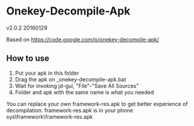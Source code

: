 Onekey-Decompile-Apk
====================
v2.0.2 20160129

Based on https://code.google.com/p/onekey-decompile-apk/

How to use
------------------------------------
1. Put your apk in this folder
2. Drag the apk on _onekey-decompile-apk.bat
3. Wait for invoking jd-gui, "File"-"Save All Sources"
4. Folder and apk with the same name is what you needed

You can replace your own framework-res.apk to get better experience of decompilation.
framework-res.apk is in your phone sys\framework\framework-res.apk
